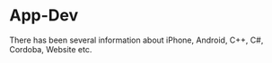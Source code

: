# App-Dev
There has been several information about iPhone, Android, C++, C#, Cordoba, Website etc. 
